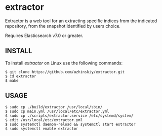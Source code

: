 # extractor
Extractor is a web tool for an extracting specific indices from the indicated repository, from the snapshot identified by users choice.

Requires Elasticsearch v7.0 or greater.


## INSTALL ##

To install *extractor* on Linux use the following commands:

    $ git clone https://github.com/uzhinskiy/extractor.git
    $ cd extractor
    $ make

## USAGE ##

    $ sudo cp ./build/extractor /usr/local/sbin/
    $ sudo cp main.yml /usr/local/etc/extractor.yml
    $ sudo cp ./scripts/extractor.service /etc/systemd/system/
    $ edit /usr/local/etc/extractor.yml
    $ sudo systemctl daemon-reload && systemctl start extractor
    $ sudo systemctl enable extractor
